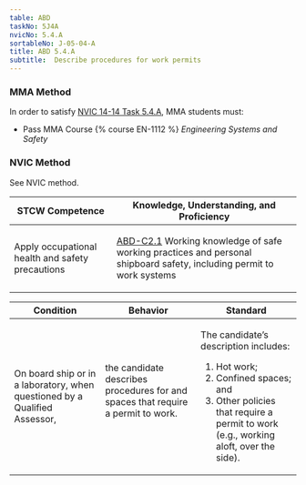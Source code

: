 ```yaml
---
table: ABD
taskNo: 5J4A
nvicNo: 5.4.A 
sortableNo: J-05-04-A
title: ABD 5.4.A 
subtitle:  Describe procedures for work permits
---
```



### MMA Method

In order to satisfy  [NVIC 14-14  Task  5.4.A]({{site.baseurl}}/assets/images/nvic-14-14.pdf), MMA students must:

* Pass MMA Course {% course EN-1112 %}  *Engineering Systems and Safety*


### NVIC Method

<a onclick="togglevisibility('nvic_methods')" >See NVIC method.</a>

<div id='nvic_methods' class='hide'>

<table>
<thead>
<tr>
<th class='forty'> STCW Competence </th>
<th class='sixty'> Knowledge, Understanding, and Proficiency </th>
</tr>
</thead>




<tbody>
<tr><td markdown='1'>

Apply occupational health and safety precautions

</td><td markdown='1'>

[ABD-C2.1]({{site.baseurl}}/tables/25.html#ABD-C2.1) Working knowledge of safe working practices and personal shipboard safety, including permit to work systems

</td></tr>


</tbody>
</table>


<table>
<thead>
<tr><th class='twenty'>  Condition </th><th class='twenty'> Behavior </th><th  class='sixty'>Standard </th></tr>
</thead>
<tbody >



<tr><td markdown='1'>

On board ship or in a laboratory, when questioned by a Qualified Assessor,

</td><td markdown='1'>

the candidate describes procedures for and spaces that require a permit to work.

<br>

<div class="tooltip">
<span class="tooltiptext">
</span>
</div>


</td><td markdown='1'>

The candidate’s description includes:

1. Hot work;
2. Confined spaces; and
3. Other policies that require a permit to work (e.g., working aloft, over the side). 

</td></tr>
</tbody>
</table>
</div>
